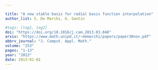 ```yaml
---

title: "A new stable basis for radial basis function interpolation"
author_list: S. De Marchi, G. Santin

#tags: [tag1, tag2]
doi: "https://doi.org/10.1016/j.cam.2013.03.048"
arxiv: "https://www.math.unipd.it/~demarchi/papers/paper30nov.pdf"
abbrv_journal: "J. Comput. Appl. Math."
volume: "253"
pages: "1-13"
year: "2013"
date: 2013-01-01
---
```




